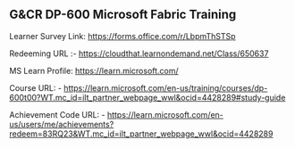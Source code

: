 ## G&CR DP-600 Microsoft Fabric Training


Learner Survey Link:
https://forms.office.com/r/LbpmThSTSp

Redeeming URL :- https://cloudthat.learnondemand.net/Class/650637

MS Learn Profile:
https://learn.microsoft.com/
 
Course URL: -  https://learn.microsoft.com/en-us/training/courses/dp-600t00?WT.mc_id=ilt_partner_webpage_wwl&ocid=4428289#study-guide

Achievement Code URL: - https://learn.microsoft.com/en-us/users/me/achievements?redeem=83RQ23&WT.mc_id=ilt_partner_webpage_wwl&ocid=4428289

